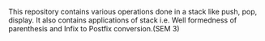 This repository contains various operations done in a stack like push, pop, display.
It also contains applications of stack i.e. Well formedness of parenthesis and Infix to Postfix conversion.(SEM 3)